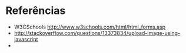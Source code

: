 Referências
=========

- W3CSchools http://www.w3schools.com/html/html_forms.asp
- http://stackoverflow.com/questions/13373834/upload-image-using-javascript
- 